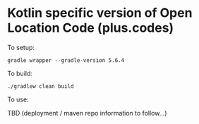 # Kotlin specific version of Open Location Code (plus.codes)

To setup:

```shell script
gradle wrapper --gradle-version 5.6.4
```

To build:

```shell script
./gradlew clean build
```

To use:

TBD (deployment / maven repo information to follow...)